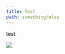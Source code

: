 ```yaml
---
title: Test
path: something/else
---
```


test

<img src="{{@asset storage/test/some-image.jpeg}}" />
